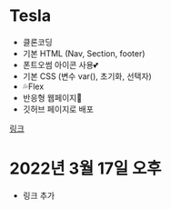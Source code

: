 # Tesla
- 클론코딩
- 기본 HTML (Nav, Section, footer)
- 폰트오썸 아이콘 사용💕
- 기본 CSS (변수 var(), 초기화, 선택자)
- 💦Flex
- 반응형 웹페이지🚀
- 깃허브 페이지로 배포

[링크](https://robert0623.github.io/Tesla/)

# 2022년 3월 17일 오후
- 링크 추가